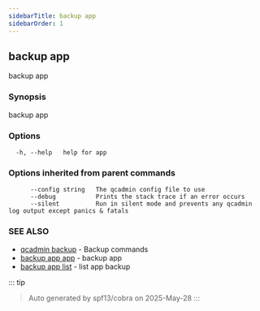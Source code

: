```yaml
---
sidebarTitle: backup app
sidebarOrder: 1
---
```


## backup app

backup app

### Synopsis

backup app

### Options

```
  -h, --help   help for app
```

### Options inherited from parent commands

```
      --config string   The qcadmin config file to use
      --debug           Prints the stack trace if an error occurs
      --silent          Run in silent mode and prevents any qcadmin log output except panics & fatals
```

### SEE ALSO

* [qcadmin backup](backup.md)	 - Backup commands
* [backup app app](backup_app_app.md)	 - backup app
* [backup app list](backup_app_list.md)	 - list app backup

::: tip
>Auto generated by spf13/cobra on 2025-May-28
:::